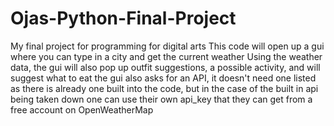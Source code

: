 # Ojas-Python-Final-Project
My final project for programming for digital arts
This code will open up a gui where you can type in a city and get the current weather
Using the weather data, the gui will also pop up outfit suggestions, a possible activity, and will suggest what to eat
the gui also asks for an API, it doesn't need one listed as there is already one built into the code, but in the case of the built in api being taken down
one can use their own api_key that they can get from a free account on OpenWeatherMap